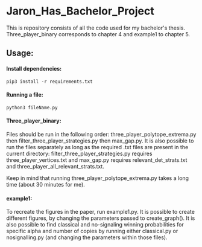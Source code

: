 # Jaron_Has_Bachelor_Project
This is repository consists of all the code used for my bachelor's thesis. Three_player_binary corresponds to chapter 4 and example1 to chapter 5.

## Usage:
#### Install dependencies:
```
pip3 install -r requirements.txt
```
#### Running a file:
```
python3 fileName.py
```
#### Three_player_binary:
Files should be run in the following order: three_player_polytope_extrema.py then filter_three_player_strategies.py then max_gap.py. 
It is also possible to run the files separately as long as the required .txt files are present in the current directory: 
filter_three_player_strategies.py requires three_player_vertices.txt and
max_gap.py requires relevant_det_strats.txt and three_player_all_relevant_strats.txt.

Keep in mind that running three_player_polytope_extrema.py takes a long time (about 30 minutes for me).

#### example1:
To recreate the figures in the paper, run example1.py.
It is possible to create different figures, by changing the parameters passed to create_graph().
It is also possible to find classical and no-signaling winning probabilities for specific alpha and number of copies by running either classical.py or 
nosignalling.py (and changing the parameters within those files).
